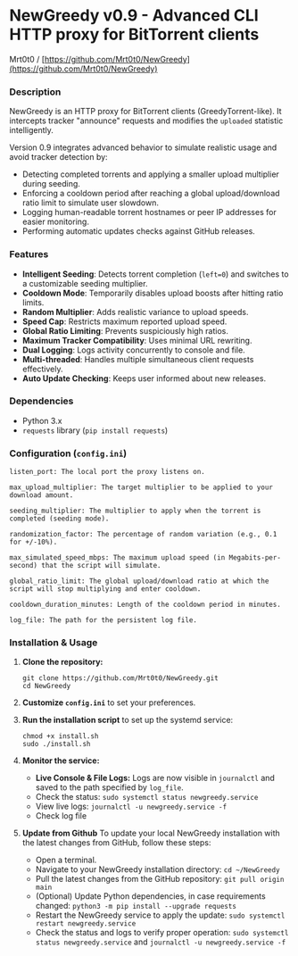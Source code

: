 # NewGreedy v0.9 - Advanced CLI HTTP proxy for BitTorrent clients
Mrt0t0 / [https://github.com/Mrt0t0/NewGreedy](https://github.com/Mrt0t0/NewGreedy)

### Description

NewGreedy is an HTTP proxy for BitTorrent clients (GreedyTorrent-like). It intercepts tracker "announce" requests and modifies the `uploaded` statistic intelligently.

Version 0.9 integrates advanced behavior to simulate realistic usage and avoid tracker detection by:

- Detecting completed torrents and applying a smaller upload multiplier during seeding.
- Enforcing a cooldown period after reaching a global upload/download ratio limit to simulate user slowdown.
- Logging human-readable torrent hostnames or peer IP addresses for easier monitoring.
- Performing automatic updates checks against GitHub releases.

### Features

- **Intelligent Seeding**: Detects torrent completion (`left=0`) and switches to a customizable seeding multiplier.
- **Cooldown Mode**: Temporarily disables upload boosts after hitting ratio limits.
- **Random Multiplier**: Adds realistic variance to upload speeds.
- **Speed Cap**: Restricts maximum reported upload speed.
- **Global Ratio Limiting**: Prevents suspiciously high ratios.
- **Maximum Tracker Compatibility**: Uses minimal URL rewriting.
- **Dual Logging**: Logs activity concurrently to console and file.
- **Multi-threaded**: Handles multiple simultaneous client requests effectively.
- **Auto Update Checking**: Keeps user informed about new releases.

### Dependencies

-   Python 3.x
-   `requests` library (`pip install requests`)

### Configuration (`config.ini`)

    listen_port: The local port the proxy listens on.

    max_upload_multiplier: The target multiplier to be applied to your download amount.

    seeding_multiplier: The multiplier to apply when the torrent is completed (seeding mode).

    randomization_factor: The percentage of random variation (e.g., 0.1 for +/-10%).

    max_simulated_speed_mbps: The maximum upload speed (in Megabits-per-second) that the script will simulate.

    global_ratio_limit: The global upload/download ratio at which the script will stop multiplying and enter cooldown.

    cooldown_duration_minutes: Length of the cooldown period in minutes.

    log_file: The path for the persistent log file.

### Installation & Usage

1.  **Clone the repository:**
    ```
    git clone https://github.com/Mrt0t0/NewGreedy.git
    cd NewGreedy
    ```

2.  **Customize `config.ini`** to set your preferences.

3.  **Run the installation script** to set up the systemd service:
    ```
    chmod +x install.sh
    sudo ./install.sh
    ```

4.  **Monitor the service:**
    -   **Live Console & File Logs:** Logs are now visible in `journalctl` and saved to the path specified by `log_file`.
    -   Check the status: `sudo systemctl status newgreedy.service`
    -   View live logs: `journalctl -u newgreedy.service -f`
    -   Check log file
  
5. **Update from Github**
   To update your local NewGreedy installation with the latest changes from GitHub, follow these steps:

   -    Open a terminal.
   -    Navigate to your NewGreedy installation directory: `cd ~/NewGreedy`
   -    Pull the latest changes from the GitHub repository: `git pull origin main`
   -    (Optional) Update Python dependencies, in case requirements changed: `python3 -m pip install --upgrade requests`
   -    Restart the NewGreedy service to apply the update: `sudo systemctl restart newgreedy.service`
   -    Check the status and logs to verify proper operation: `sudo systemctl status newgreedy.service` and `journalctl -u newgreedy.service -f`

